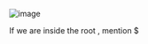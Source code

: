 ![image](https://github.com/KALYANKUMAR13/k8s-Cluster/assets/35223898/85ad33e2-b311-4a1a-ad5e-8d03e11b0a61)


If we are inside the root , mention $
